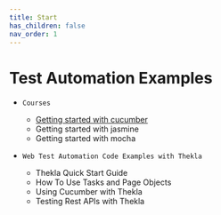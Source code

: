 ```yaml
---
title: Start
has_children: false
nav_order: 1
---
```


# Test Automation Examples

* ``Courses``
    * [Getting started with cucumber](courses/cucumber/README.md)
    * Getting started with jasmine
    * Getting started with mocha
    
* ``Web Test Automation Code Examples with Thekla``
    * Thekla Quick Start Guide
    * How To Use Tasks and Page Objects
    * Using Cucumber with Thekla
    * Testing Rest APIs with Thekla